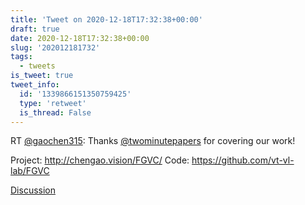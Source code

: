 ```yaml
---
title: 'Tweet on 2020-12-18T17:32:38+00:00'
draft: true
date: 2020-12-18T17:32:38+00:00
slug: '202012181732'
tags:
  - tweets
is_tweet: true
tweet_info:
  id: '1339866151350759425'
  type: 'retweet'
  is_thread: False
---
```




RT [@gaochen315](https://x.com/gaochen315): Thanks [@twominutepapers](https://x.com/twominutepapers) for covering our work!

Project: <http://chengao.vision/FGVC/>
Code: <https://github.com/vt-vl-lab/FGVC>

[Discussion](https://x.com/sytelus/status/1339866151350759425)
